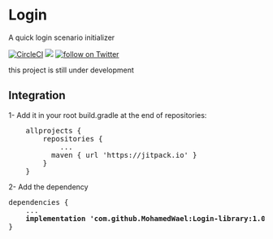 # Login
A quick login scenario initializer

[![CircleCI](https://circleci.com/gh/MohamedWael/Login-library.svg?style=svg)](https://circleci.com/gh/MohamedWael/Login-library)
[![](https://jitpack.io/v/MohamedWael/Login-library.svg)](https://jitpack.io/#MohamedWael/Login-library)
<a href="https://twitter.com/intent/follow?screen_name=imohamedwael">
        <img src="https://img.shields.io/twitter/follow/imohamedwael?style=social&logo=twitter"
            alt="follow on Twitter"></a>

this project is still under development

## Integration

1- Add it in your root build.gradle at the end of repositories:

<pre>
	allprojects {
		repositories {
			...
		  maven { url 'https://jitpack.io' }
		}
	}
</pre>

2- Add the dependency

<pre>
dependencies {
    ...
    <b>implementation 'com.github.MohamedWael:Login-library:1.0.0'</b>
}
</pre>
